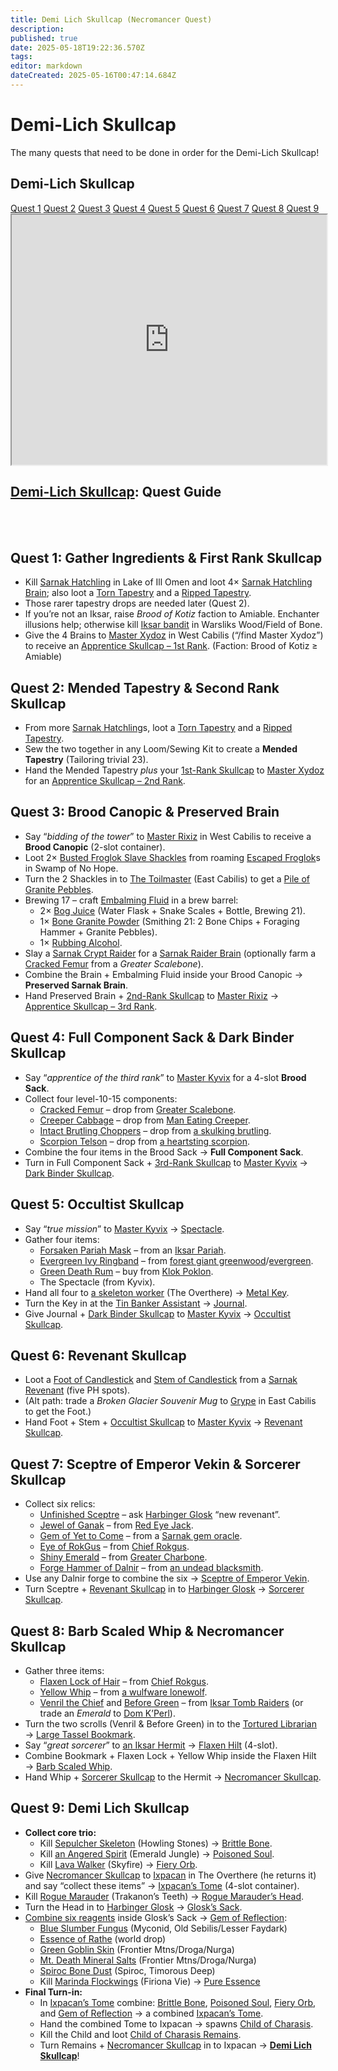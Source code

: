 ```yaml
---
title: Demi Lich Skullcap (Necromancer Quest)
description: 
published: true
date: 2025-05-18T19:22:36.570Z
tags: 
editor: markdown
dateCreated: 2025-05-16T00:47:14.684Z
---
```


<!-- ───────────── Necromancer – Demi-Lich Skullcap ───────────── -->
<div class="page-container">
  <!-- Header ----------------------------------------------------- -->
  <div class="header">
    <h1 class="hero-title">Demi-Lich Skullcap</h1>
    <p class="hero-sub">The many quests that need to be done in order for the Demi-Lich Skullcap!</p>
  </div>
  <!-- Anchor ------------------------------------------------------ -->
  <h2 id="top" class="quest-card">Demi-Lich Skullcap</h2>
  <!-- Quick-Nav --------------------------------------------------- -->
  <nav class="toc-nav">
    <a href="#Quest1">Quest 1</a>
    <a href="#Quest2">Quest 2</a>
    <a href="#Quest3">Quest 3</a>
    <a href="#Quest4">Quest 4</a>
    <a href="#Quest5">Quest 5</a>
    <a href="#Quest6">Quest 6</a>
    <a href="#Quest7">Quest 7</a>
    <a href="#Quest8">Quest 8</a>
    <a href="#Quest9">Quest 9</a>
  </nav>
  <!-- Item Preview ----------------------------------------------- -->
  <iframe src="https://eqdb.net/item/detail/2048043" width="100%" height="400"></iframe>
  <h2><a href="https://eqdb.net/item/detail/2048043">Demi-Lich Skullcap</a>: Quest Guide</h2>
  <br><br>
  <!-- ────────── Quest 1 ────────── -->
  <div class="quest-card" id="Quest1">
    <h2>Quest 1: Gather Ingredients &amp; First Rank Skullcap</h2>
    <ul>
      <li>Kill <a href="https://eqdb.net/npc/detail/85176">Sarnak Hatchling</a> in Lake of Ill Omen and loot 4× <a href="https://eqdb.net/item/detail/12408">Sarnak Hatchling Brain</a>; also loot a <a href="https://eqdb.net/item/detail/12412">Torn Tapestry</a> and a <a href="https://eqdb.net/item/detail/12413">Ripped Tapestry</a>.</li>
      <li>Those rarer tapestry drops are needed later (Quest 2).</li>
      <li>If you’re not an Iksar, raise <em>Brood of Kotiz</em> faction to Amiable. Enchanter illusions help; otherwise kill <a href="https://eqdb.net/npc/detail/79064">Iksar bandit</a> in Warsliks Wood/Field of Bone.</li>
      <li>Give the 4 Brains to <a href="https://eqdb.net/npc/detail/82043">Master Xydoz</a> in West Cabilis (“/find Master Xydoz”) to receive an <a href="https://eqdb.net/item/detail/4260">Apprentice Skullcap – 1st Rank</a>. (Faction: Brood of Kotiz ≥ Amiable)</li>
    </ul>
  </div>

  <!-- ────────── Quest 2 ────────── -->
  <div class="quest-card" id="Quest2">
    <h2>Quest 2: Mended Tapestry &amp; Second Rank Skullcap</h2>
    <ul>
      <li>From more <a href="https://eqdb.net/npc/detail/85176">Sarnak Hatchling</a>s, loot a <a href="https://eqdb.net/item/detail/12412">Torn Tapestry</a> and a <a href="https://eqdb.net/item/detail/12413">Ripped Tapestry</a>.</li>
      <li>Sew the two together in any Loom/Sewing Kit to create a <strong>Mended Tapestry</strong> (Tailoring trivial 23).</li>
      <li>Hand the Mended Tapestry <em>plus</em> your <a href="https://eqdb.net/item/detail/4260">1st-Rank Skullcap</a> to <a href="https://eqdb.net/npc/detail/82043">Master Xydoz</a> for an <a href="https://eqdb.net/item/detail/4261">Apprentice Skullcap – 2nd Rank</a>.</li>
    </ul>
  </div>

  <!-- ────────── Quest 3 ────────── -->
  <div class="quest-card" id="Quest3">
    <h2>Quest 3: Brood Canopic &amp; Preserved Brain</h2>
    <ul>
      <li>Say “<em>bidding of the tower</em>” to <a href="https://eqdb.net/npc/detail/82042">Master Rixiz</a> in West Cabilis to receive a <strong>Brood Canopic</strong> (2-slot container).</li>
      <li>Loot 2× <a href="https://eqdb.net/item/detail/12660">Busted Froglok Slave Shackles</a> from roaming <a href="https://eqdb.net/npc/detail/83241">Escaped Froglok</a>s in Swamp of No Hope.</li>
      <li>Turn the 2 Shackles in to <a href="https://eqdb.net/npc/detail/106066">The Toilmaster</a> (East Cabilis) to get a <a href="https://eqdb.net/item/detail/12689">Pile of Granite Pebbles</a>.</li>
      <li>Brewing 17 – craft <a href="https://www.thjdi.cc/recipe/7650">Embalming Fluid</a> in a brew barrel:
        <ul>
          <li>2× <a href="https://www.thjdi.cc/recipe/7597">Bog Juice</a> (Water Flask + Snake Scales + Bottle, Brewing 21).</li>
          <li>1× <a href="https://www.thjdi.cc/recipe/3813">Bone Granite Powder</a> (Smithing 21: 2 Bone Chips + Foraging Hammer + Granite Pebbles).</li>
          <li>1× <a href="https://eqdb.net/item/detail/12418">Rubbing Alcohol</a>.</li>
        </ul>
      </li>
      <li>Slay a <a href="https://eqdb.net/npc/detail/85029">Sarnak Crypt Raider</a> for a <a href="https://eqdb.net/item/detail/12409">Sarnak Raider Brain</a> (optionally farm a <a href="https://eqdb.net/item/detail/12844">Cracked Femur</a> from a <em>Greater Scalebone</em>).</li>
      <li>Combine the Brain + Embalming Fluid inside your Brood Canopic → <strong>Preserved Sarnak Brain</strong>.</li>
      <li>Hand Preserved Brain + <a href="https://eqdb.net/item/detail/4261">2nd-Rank Skullcap</a> to <a href="https://eqdb.net/npc/detail/82042">Master Rixiz</a> → <a href="https://eqdb.net/item/detail/4262">Apprentice Skullcap – 3rd Rank</a>.</li>
    </ul>
  </div>

  <!-- ────────── Quest 4 ────────── -->
  <div class="quest-card" id="Quest4">
    <h2>Quest 4: Full Component Sack &amp; Dark Binder Skullcap</h2>
    <ul>
      <li>Say “<em>apprentice of the third rank</em>” to <a href="https://www.thjdi.cc/npc/82041">Master Kyvix</a> for a 4-slot <strong>Brood Sack</strong>.</li>
      <li>Collect four level-10-15 components:
        <ul>
          <li><a href="https://www.thjdi.cc/item/12844">Cracked Femur</a> – drop from <a href="https://www.thjdi.cc/npc/85028">Greater Scalebone</a>.</li>
          <li><a href="https://www.thjdi.cc/item/12845">Creeper Cabbage</a> – drop from <a href="https://www.thjdi.cc/npc/83099">Man Eating Creeper</a>.</li>
          <li><a href="https://www.thjdi.cc/item/12810">Intact Brutling Choppers</a> – drop from <a href="https://www.thjdi.cc/npc/79075">a skulking brutling</a>.</li>
          <li><a href="https://www.thjdi.cc/item/12846">Scorpion Telson</a> – drop from <a href="https://www.thjdi.cc/npc/78013">a heartsting scorpion</a>.</li>
        </ul>
      </li>
      <li>Combine the four items in the Brood Sack → <strong>Full Component Sack</strong>.</li>
      <li>Turn in Full Component Sack + <a href="https://eqdb.net/item/detail/4262">3rd-Rank Skullcap</a> to <a href="https://www.thjdi.cc/npc/82041">Master Kyvix</a> → <a href="https://eqdb.net/item/detail/4263">Dark Binder Skullcap</a>.</li>
    </ul>
  </div>

  <!-- ────────── Quest 5 ────────── -->
  <div class="quest-card" id="Quest5">
    <h2>Quest 5: Occultist Skullcap</h2>
    <ul>
      <li>Say “<em>true mission</em>” to <a href="https://www.thjdi.cc/npc/82041">Master Kyvix</a> → <a href="https://eqdb.net/item/detail/12848">Spectacle</a>.</li>
      <li>Gather four items:
        <ul>
          <li><a href="https://www.thjdi.cc/item/12850">Forsaken Pariah Mask</a> – from an <a href="https://www.thjdi.cc/npc/79028">Iksar Pariah</a>.</li>
          <li><a href="https://www.thjdi.cc/item/12851">Evergreen Ivy Ringband</a> – from <a href="https://www.thjdi.cc/npc/79002">forest giant greenwood</a>/<a href="https://www.thjdi.cc/npc/79022">evergreen</a>.</li>
          <li><a href="https://www.thjdi.cc/item/12610">Green Death Rum</a> – buy from <a href="https://www.thjdi.cc/npc/106055">Klok Poklon</a>.</li>
          <li>The Spectacle (from Kyvix).</li>
        </ul>
      </li>
      <li>Hand all four to <a href="https://www.thjdi.cc/npc/93182">a skeleton worker</a> (The Overthere) → <a href="https://www.thjdi.cc/item/12849">Metal Key</a>.</li>
      <li>Turn the Key in at the <a href="https://www.thjdi.cc/npc/93151">Tin Banker Assistant</a> → <a href="https://www.thjdi.cc/item/18065">Journal</a>.</li>
      <li>Give Journal + <a href="https://eqdb.net/item/detail/4263">Dark Binder Skullcap</a> to <a href="https://www.thjdi.cc/npc/82041">Master Kyvix</a> → <a href="https://eqdb.net/item/detail/4264">Occultist Skullcap</a>.</li>
    </ul>
  </div>

  <!-- ────────── Quest 6 ────────── -->
  <div class="quest-card" id="Quest6">
    <h2>Quest 6: Revenant Skullcap</h2>
    <ul>
      <li>Loot a <a href="https://www.thjdi.cc/item/12852">Foot of Candlestick</a> and <a href="https://www.thjdi.cc/item/12853">Stem of Candlestick</a> from a <a href="https://www.thjdi.cc/npc/85098">Sarnak Revenant</a> (five PH spots).</li>
      <li>(Alt path: trade a <em>Broken Glacier Souvenir Mug</em> to <a href="https://www.thjdi.cc/npc/106004">Grype</a> in East Cabilis to get the Foot.)</li>
      <li>Hand Foot + Stem + <a href="https://eqdb.net/item/detail/4264">Occultist Skullcap</a> to <a href="https://www.thjdi.cc/npc/82041">Master Kyvix</a> → <a href="https://eqdb.net/item/detail/4265">Revenant Skullcap</a>.</li>
    </ul>
  </div>

  <!-- ────────── Quest 7 ────────── -->
  <div class="quest-card" id="Quest7">
    <h2>Quest 7: Sceptre of Emperor Vekin &amp; Sorcerer Skullcap</h2>
    <ul>
      <li>Collect six relics:
        <ul>
          <li><a href="https://www.thjdi.cc/item/12873">Unfinished Sceptre</a> – ask <a href="https://www.thjdi.cc/npc/82044">Harbinger Glosk</a> “new revenant”.</li>
          <li><a href="https://www.thjdi.cc/item/12877">Jewel of Ganak</a> – from <a href="https://www.thjdi.cc/npc/84236">Red Eye Jack</a>.</li>
          <li><a href="https://www.thjdi.cc/item/12875">Gem of Yet to Come</a> – from a <a href="https://www.thjdi.cc/npc/85038">Sarnak gem oracle</a>.</li>
          <li><a href="https://www.thjdi.cc/item/12881">Eye of RokGus</a> – from <a href="https://www.thjdi.cc/npc/92135">Chief Rokgus</a>.</li>
          <li><a href="https://www.thjdi.cc/item/12876">Shiny Emerald</a> – from <a href="https://www.thjdi.cc/npc/94000">Greater Charbone</a>.</li>
          <li><a href="https://www.thjdi.cc/item/6038">Forge Hammer of Dalnir</a> – from <a href="https://www.thjdi.cc/npc/104066">an undead blacksmith</a>.</li>
        </ul>
      </li>
      <li>Use any Dalnir forge to combine the six → <a href="https://www.thjdi.cc/item/12874">Sceptre of Emperor Vekin</a>.</li>
      <li>Turn Sceptre + <a href="https://eqdb.net/item/detail/4265">Revenant Skullcap</a> in to <a href="https://www.thjdi.cc/npc/82044">Harbinger Glosk</a> → <a href="https://eqdb.net/item/detail/4266">Sorcerer Skullcap</a>.</li>
    </ul>
  </div>

  <!-- ────────── Quest 8 ────────── -->
  <div class="quest-card" id="Quest8">
    <h2>Quest 8: Barb Scaled Whip &amp; Necromancer Skullcap</h2>
    <ul>
      <li>Gather three items:
        <ul>
          <li><a href="https://www.thjdi.cc/item/12888">Flaxen Lock of Hair</a> – from <a href="https://www.thjdi.cc/npc/92135">Chief Rokgus</a>.</li>
          <li><a href="https://www.thjdi.cc/item/12890">Yellow Whip</a> – from <a href="https://www.thjdi.cc/npc/86154">a wulfware lonewolf</a>.</li>
          <li><a href="https://www.thjdi.cc/item/18069">Venril the Chief</a> and <a href="https://www.thjdi.cc/item/18037">Before Green</a> – from <a href="https://www.thjdi.cc/npc/94118">Iksar Tomb Raiders</a> (or trade an <em>Emerald</em> to <a href="https://www.thjdi.cc/npc/93148">Dom K’Perl</a>).</li>
        </ul>
      </li>
      <li>Turn the two scrolls (Venril & Before Green) in to the <a href="https://www.thjdi.cc/npc/88055">Tortured Librarian</a> → <a href="https://www.thjdi.cc/item/12889">Large Tassel Bookmark</a>.</li>
      <li>Say “<em>great sorcerer</em>” to <a href="https://www.thjdi.cc/npc/82040">an Iksar Hermit</a> → <a href="https://www.thjdi.cc/item/17195">Flaxen Hilt</a> (4-slot).</li>
      <li>Combine Bookmark + Flaxen Lock + Yellow Whip inside the Flaxen Hilt → <a href="https://www.thjdi.cc/item/12886">Barb Scaled Whip</a>.</li>
      <li>Hand Whip + <a href="https://eqdb.net/item/detail/4266">Sorcerer Skullcap</a> to the Hermit → <a href="https://eqdb.net/item/detail/4267">Necromancer Skullcap</a>.</li>
    </ul>
  </div>

  <!-- ────────── Quest 9 ────────── -->
  <div class="quest-card" id="Quest9">
    <h2>Quest 9: Demi Lich Skullcap</h2>
    <ul>
      <li><strong>Collect core trio:</strong>
        <ul>
          <li>Kill <a href="https://www.thjdi.cc/npc/105031">Sepulcher Skeleton</a> (Howling Stones) → <a href="https://www.thjdi.cc/item/48034">Brittle Bone</a>.</li>
          <li>Kill <a href="https://www.thjdi.cc/npc/94073">an Angered Spirit</a> (Emerald Jungle) → <a href="https://www.thjdi.cc/item/48035">Poisoned Soul</a>.</li>
          <li>Kill <a href="https://www.thjdi.cc/npc/91095">Lava Walker</a> (Skyfire) → <a href="https://www.thjdi.cc/item/48036">Fiery Orb</a>.</li>
        </ul>
      </li>
      <li>Give <a href="https://eqdb.net/item/detail/4267">Necromancer Skullcap</a> to <a href="https://www.thjdi.cc/npc/93185">Ixpacan</a> in The Overthere (he returns it) and say “collect these items” → <a href="https://eqdb.net/item/detail/48041">Ixpacan’s Tome</a> (4-slot container).</li>
      <li>Kill <a href="https://www.thjdi.cc/npc/95131">Rogue Marauder</a> (Trakanon’s Teeth) → <a href="https://www.thjdi.cc/item/48037">Rogue Marauder’s Head</a>.</li>
      <li>Turn the Head in to <a href="https://www.thjdi.cc/npc/82044">Harbinger Glosk</a> → <a href="https://www.thjdi.cc/item/48039">Glosk’s Sack</a>.</li>
      <li><a href="https://www.thjdi.cc/recipe/9808">Combine six reagents</a> inside Glosk’s Sack → <a href="https://www.thjdi.cc/item/48040">Gem of Reflection</a>:
        <ul>
          <li><a href="https://www.thjdi.cc/item/22136">Blue Slumber Fungus</a> (Myconid, Old Sebilis/Lesser Faydark)</li>
          <li><a href="https://www.thjdi.cc/item/11805">Essence of Rathe</a> (world drop)</li>
          <li><a href="https://www.thjdi.cc/item/22135">Green Goblin Skin</a> (Frontier Mtns/Droga/Nurga)</li>
          <li><a href="https://www.thjdi.cc/item/16972">Mt. Death Mineral Salts</a> (Frontier Mtns/Droga/Nurga)</li>
          <li><a href="https://www.thjdi.cc/item/16973">Spiroc Bone Dust</a> (Spiroc, Timorous Deep)</li>
          <li>Kill <a href="https://www.thjdi.cc/npc/84305">Marinda Flockwings</a> (Firiona Vie) → <a href="https://www.thjdi.cc/item/48038">Pure Essence</a></li>
        </ul>
      </li>
      <li><strong>Final Turn-in:</strong>
        <ul>
          <li>In <a href="https://eqdb.net/item/detail/48041">Ixpacan’s Tome</a> combine: <a href="https://www.thjdi.cc/item/48034">Brittle Bone</a>, <a href="https://www.thjdi.cc/item/48035">Poisoned Soul</a>, <a href="https://www.thjdi.cc/item/48036">Fiery Orb</a>, and <a href="https://www.thjdi.cc/item/48040">Gem of Reflection</a> → a combined <a href="https://eqdb.net/item/detail/48042">Ixpacan’s Tome</a>.</li>
          <li>Hand the combined Tome to Ixpacan → spawns <a href="https://www.thjdi.cc/npc/93189">Child of Charasis</a>.</li>
          <li>Kill the Child and loot <a href="https://www.thjdi.cc/item/48044">Child of Charasis Remains</a>.</li>
          <li>Turn Remains + <a href="https://eqdb.net/item/detail/4267">Necromancer Skullcap</a> in to Ixpacan → <strong><a href="https://eqdb.net/item/detail/2048043">Demi Lich Skullcap</a></strong>!</li>
        </ul>
      </li>
    </ul>
  </div>

</div>
